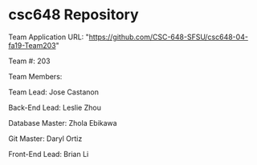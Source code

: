 # csc648 Repository

Team Application URL: "https://github.com/CSC-648-SFSU/csc648-04-fa19-Team203"

Team #: 203

Team Members:

Team Lead: Jose Castanon

Back-End Lead: Leslie Zhou

Database Master: Zhola Ebikawa

Git Master: Daryl Ortiz

Front-End Lead: Brian Li

